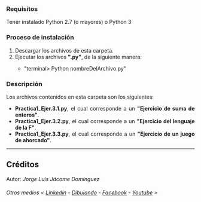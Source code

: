### Requisitos

<div align="justify">
Tener instalado Python 2.7 (o mayores) o Python 3
</div>

### Proceso de instalación

<ol>
    <li><div align="justify">Descargar los archivos de esta carpeta.
    </div></li>
    <li><div align="justify">Ejecutar los archivos <strong>".py"</strong>, de la siguiente manera:
        <ul>
            <li><div align="justify">"terminal> Python nombreDelArchivo.py"
            </div></li>
        </ul>
    </div></li>
</ol>

### Descripción

<div align="justify">Los archivos contenidos en esta carpeta son los siguientes:
</div>

<ul>    
    <li><div align="justify"><strong>Practica1_Ejer.3.1.py</strong>, el cual corresponde a un <strong>"Ejercicio de suma de enteros"</strong>.
    </div></li>
    <li><div align="justify"><strong>Practica1_Ejer.3.2.py</strong>, el cual corresponde a un <strong>"Ejercicio del lenguaje de la F"</strong>.
    </div></li>
    <li><div align="justify"><strong>Practica1_Ejer.3.3.py</strong>, el cual corresponde a un <strong>"Ejercicio de un juego de ahorcado"</strong>.
    </div></li>
</ul>

*******
## Créditos

Autor: *Jorge Luis Jácome Domínguez*

######  Otros medios < [Linkedin](https://www.linkedin.com/in/jorge-luis-j%C3%A1come-dom%C3%ADnguez-44294a91/) - [Dibujando](https://dibujando.net/soragefroren) - [Facebook](https://www.facebook.com/SoraGefroren) - [Youtube](https://www.youtube.com/c/SoraGefroren) >
